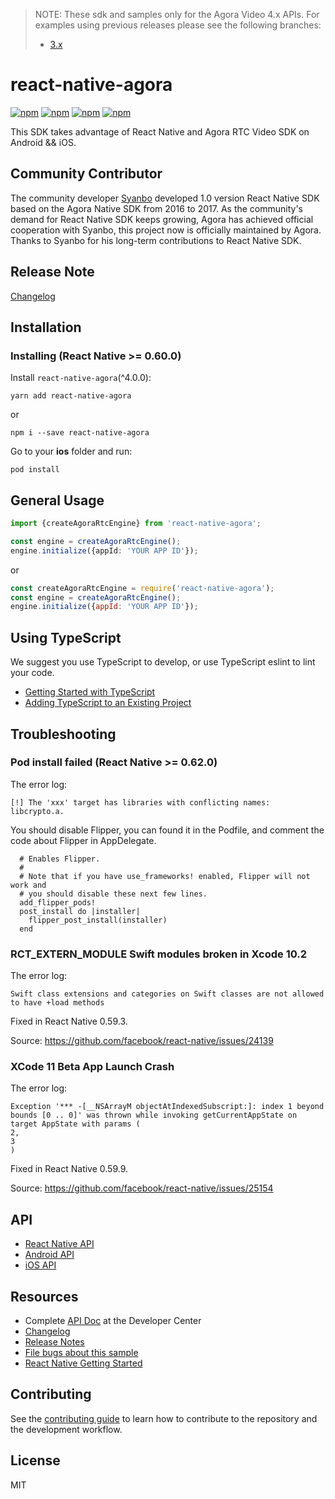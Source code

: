 > NOTE: These sdk and samples only for the Agora Video 4.x APIs. For examples using previous releases please see the following branches:
>  - [3.x](https://github.com/AgoraIO-Extensions/react-native-agora/tree/3.x)

# react-native-agora

[![npm](https://img.shields.io/npm/v/react-native-agora.svg)](https://www.npmjs.com/package/react-native-agora)
[![npm](https://img.shields.io/npm/dm/react-native-agora.svg)](https://www.npmjs.com/package/react-native-agora)
[![npm](https://img.shields.io/npm/dt/react-native-agora.svg)](https://www.npmjs.com/package/react-native-agora)
[![npm](https://img.shields.io/npm/l/react-native-agora.svg)](LICENSE)

This SDK takes advantage of React Native and Agora RTC Video SDK on Android && iOS.

## Community Contributor

The community developer [Syanbo](https://github.com/syanbo) developed 1.0 version React Native SDK based on the Agora
Native SDK from 2016 to 2017. As the community's demand for React Native SDK keeps growing, Agora has achieved official
cooperation with Syanbo, this project now is officially maintained by Agora. Thanks to Syanbo for his long-term
contributions to React Native SDK.

## Release Note

[Changelog](CHANGELOG.md)

## Installation

### Installing (React Native >= 0.60.0)

Install `react-native-agora`(^4.0.0):

```shell script
yarn add react-native-agora
```

or

```shell script
npm i --save react-native-agora
```

Go to your **ios** folder and run:

```shell script
pod install
```

## General Usage

```typescript
import {createAgoraRtcEngine} from 'react-native-agora';

const engine = createAgoraRtcEngine();
engine.initialize({appId: 'YOUR APP ID'});
```

or

```javascript
const createAgoraRtcEngine = require('react-native-agora');
const engine = createAgoraRtcEngine();
engine.initialize({appId: 'YOUR APP ID'});
```

## Using TypeScript

We suggest you use TypeScript to develop, or use TypeScript eslint to lint your code.

* [Getting Started with TypeScript](https://reactnative.dev/docs/typescript#getting-started-with-typescript)
* [Adding TypeScript to an Existing Project](https://reactnative.dev/docs/typescript#adding-typescript-to-an-existing-project)

## Troubleshooting

### Pod install failed (React Native >= 0.62.0)

The error log:

```
[!] The 'xxx' target has libraries with conflicting names: libcrypto.a.
```

You should disable Flipper, you can found it in the Podfile, and comment the code about Flipper in AppDelegate.

```
  # Enables Flipper.
  #
  # Note that if you have use_frameworks! enabled, Flipper will not work and
  # you should disable these next few lines.
  add_flipper_pods!
  post_install do |installer|
    flipper_post_install(installer)
  end
```

### RCT_EXTERN_MODULE Swift modules broken in Xcode 10.2

The error log:

```
Swift class extensions and categories on Swift classes are not allowed to have +load methods
```

Fixed in React Native 0.59.3.

Source: https://github.com/facebook/react-native/issues/24139

### XCode 11 Beta App Launch Crash

The error log:

```
Exception '*** -[__NSArrayM objectAtIndexedSubscript:]: index 1 beyond bounds [0 .. 0]' was thrown while invoking getCurrentAppState on target AppState with params (
2,
3
)
```

Fixed in React Native 0.59.9.

Source: https://github.com/facebook/react-native/issues/25154

## API

* [React Native API](https://docs.agora.io/en/video-call-4.x/API%20Reference/rn_ng/API/rtc_api_overview_ng.html)
* [Android API](https://docs.agora.io/en/video-call-4.x/API%20Reference/java_ng/API/rtc_api_overview_ng.html)
* [iOS API](https://docs.agora.io/en/video-call-4.x/API%20Reference/ios_ng/API/rtc_api_overview_ng.html)

## Resources

* Complete [API Doc](https://docs.agora.io/en/) at the Developer Center
* [Changelog](CHANGELOG.md)
* [Release Notes](https://docs.agora.io/en/video-call-4.x/release_rn_ng?platform=ReactNative)
* [File bugs about this sample](https://github.com/AgoraIO-Extensions/react-native-agora/issues)
* [React Native Getting Started](https://facebook.github.io/react-native/docs/getting-started.html)

## Contributing

See the [contributing guide](CONTRIBUTING.md) to learn how to contribute to the repository and the development workflow.

## License

MIT
